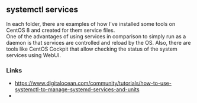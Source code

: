 ## systemctl services
In each folder, there are examples of how I've installed some tools on CentOS 8 and created for them service files.  
One of the advantages of using services in comparison to simply run as a daemon is that services are controlled and reload by the OS. 
Also, there are tools like CentOS Cockpit that allow checking the status of the system services using WebUI.

### Links
* https://www.digitalocean.com/community/tutorials/how-to-use-systemctl-to-manage-systemd-services-and-units
* 
